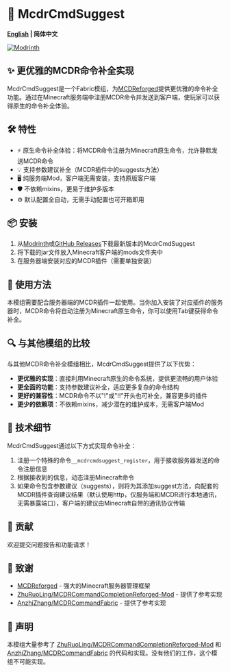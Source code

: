 # 🚀 McdrCmdSuggest

**[English](./README.en.md) | 简体中文**

[![Modrinth](https://img.shields.io/modrinth/v/mcdrcmdsuggest?logo=modrinth&label=Modrinth&color=%2300AF5C)](https://modrinth.com/mod/mcdrcmdsuggest)

## ✨ 更优雅的MCDR命令补全实现

McdrCmdSuggest是一个Fabric模组，为[MCDReforged](https://github.com/Fallen-Breath/MCDReforged)提供更优雅的命令补全功能。通过在Minecraft服务端中注册MCDR命令并发送到客户端，使玩家可以获得原生的命令补全体验。

## 🛠️ 特性

- ⚡ 原生命令补全体验：将MCDR命令注册为Minecraft原生命令，允许静默发送MCDR命令
- 💡 支持参数建议补全（MCDR插件中的suggests方法）
- 🖥️ 纯服务端Mod，客户端无需安装，支持原版客户端
- 🛡️ 不依赖mixins，更易于维护多版本
- ⚙️ 默认配置全自动，无需手动配置也可开箱即用

## 📦 安装

1. 从[Modrinth](https://modrinth.com/mod/mcdrcmdsuggest)或[GitHub Releases](https://github.com/PairZhu/McdrCmdSuggest/releases)下载最新版本的McdrCmdSuggest
2. 将下载的jar文件放入Minecraft客户端的mods文件夹中
3. 在服务器端安装对应的MCDR插件（需要单独安装）

## 📝 使用方法

本模组需要配合服务器端的MCDR插件一起使用。当你加入安装了对应插件的服务器时，MCDR命令将自动注册为Minecraft原生命令，你可以使用Tab键获得命令补全。

## 🔍 与其他模组的比较

与其他MCDR命令补全模组相比，McdrCmdSuggest提供了以下优势：

- **更优雅的实现**：直接利用Minecraft原生的命令系统，提供更流畅的用户体验
- **更全面的功能**：支持参数建议补全，适应更多复杂的命令结构
- **更好的兼容性**：MCDR命令不以"!"或"!!"开头也可补全，兼容更多的插件
- **更少的依赖项**：不依赖mixins，减少潜在的维护成本，无需客户端Mod

## 🧩 技术细节

McdrCmdSuggest通过以下方式实现命令补全：

1. 注册一个特殊的命令`__mcdrcmdsuggest_register`，用于接收服务器发送的命令注册信息
2. 根据接收到的信息，动态注册Minecraft命令
3. 如果命令包含参数建议（suggests），则将为其添加suggest方法，向配套的MCDR插件查询建议结果（默认使用http，仅服务端和MCDR进行本地通讯，无需暴露端口），客户端的建议由Minecraft自带的通讯协议传输
 
## 🤝 贡献

欢迎提交问题报告和功能请求！

## 🙏 致谢

- [MCDReforged](https://github.com/Fallen-Breath/MCDReforged) - 强大的Minecraft服务器管理框架
- [ZhuRuoLing/MCDRCommandCompletionReforged-Mod](https://github.com/ZhuRuoLing/MCDRCommandCompletionReforged-Mod) - 提供了参考实现
- [AnzhiZhang/MCDRCommandFabric](https://github.com/AnzhiZhang/MCDRCommandFabric) - 提供了参考实现
  
## 📄 声明

本模组大量参考了 [ZhuRuoLing/MCDRCommandCompletionReforged-Mod](https://github.com/ZhuRuoLing/MCDRCommandCompletionReforged-Mod) 和 [AnzhiZhang/MCDRCommandFabric](https://github.com/AnzhiZhang/MCDRCommandFabric) 的代码和实现。没有他们的工作，这个模组不可能实现。